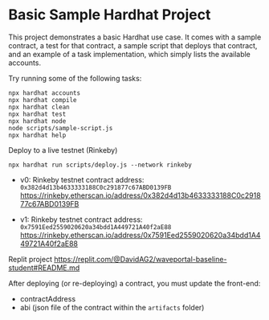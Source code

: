 # Basic Sample Hardhat Project

This project demonstrates a basic Hardhat use case. It comes with a sample contract, a test for that contract, a sample script that deploys that contract, and an example of a task implementation, which simply lists the available accounts.

Try running some of the following tasks:

```shell
npx hardhat accounts
npx hardhat compile
npx hardhat clean
npx hardhat test
npx hardhat node
node scripts/sample-script.js
npx hardhat help
```

Deploy to a live testnet (Rinkeby)
```shell
npx hardhat run scripts/deploy.js --network rinkeby
```

- v0: Rinkeby testnet contract address:
```0x382d4d13b4633333188C0c291877c67ABD0139FB```
https://rinkeby.etherscan.io/address/0x382d4d13b4633333188C0c291877c67ABD0139FB

- v1: Rinkeby testnet contract address:
```0x7591Eed2559020620a34bdd1A449721A40f2aE88```
https://rinkeby.etherscan.io/address/0x7591Eed2559020620a34bdd1A449721A40f2aE88

Replit project
https://replit.com/@DavidAG2/waveportal-baseline-student#README.md

After deploying (or re-deploying) a contract, you must update the front-end:
- contractAddress
- abi (json file of the contract within the `artifacts` folder)